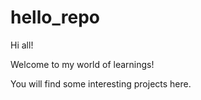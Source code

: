 # hello_repo

Hi all!

Welcome to my world of learnings!

You will find some interesting projects here. 
